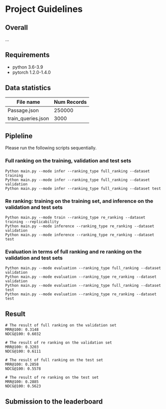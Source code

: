 # Project Guidelines

## Overall
...

## Requirements 
* python 3.6-3.9
* pytorch 1.2.0-1.4.0

## Data statistics

| File name          | Num Records              |
| ------------------ | ------------------------ |
| Passage.json       | 250000                   |
| train_queries.json | 3000                     |


## Pipleline
Please run the following scripts sequentially.

### Full ranking on the training, validation and test sets
```
Python main.py --mode infer --ranking_type full_ranking --dataset training
Python main.py --mode infer --ranking_type full_ranking --dataset validation
Python main.py --mode infer --ranking_type full_ranking --dataset test
```

### Re ranking: training on the training set, and inference on the validation and test sets
```
Python main.py --mode train --ranking_type re_ranking --dataset training --replicability
Python main.py --mode inference --ranking_type re_ranking --dataset validation
Python main.py --mode inference --ranking_type re_ranking --dataset test
```

### Evaluation in terms of full ranking and re ranking on the validation and test sets
```
Python main.py --mode evaluation --ranking_type full_ranking --dataset validation
Python main.py --mode evaluation --ranking_type re_ranking --dataset validation
Python main.py --mode evaluation --ranking_type full_ranking --dataset test
Python main.py --mode evaluation --ranking_type re_ranking --dataset test
```

## Result
```
# The result of full ranking on the validation set
MRR@100: 0.3148
NDCG@100: 0.6032

# The result of re ranking on the validation set
MRR@100: 0.3203
NDCG@100: 0.6111

# The result of full ranking on the test set
MRR@100: 0.2858
NDCG@100: 0.5578

# The result of re ranking on the test set
MRR@100: 0.2885
NDCG@100: 0.5623
```
## Submission to the leaderboard

